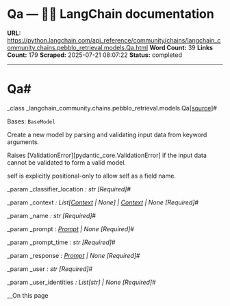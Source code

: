 # Qa — 🦜🔗 LangChain  documentation

**URL:** https://python.langchain.com/api_reference/community/chains/langchain_community.chains.pebblo_retrieval.models.Qa.html
**Word Count:** 39
**Links Count:** 179
**Scraped:** 2025-07-21 08:07:22
**Status:** completed

---

# Qa\#

_class _langchain\_community.chains.pebblo\_retrieval.models.Qa[\[source\]](https://python.langchain.com/api_reference/_modules/langchain_community/chains/pebblo_retrieval/models.html#Qa)\#     

Bases: `BaseModel`

Create a new model by parsing and validating input data from keyword arguments.

Raises \[ValidationError\]\[pydantic\_core.ValidationError\] if the input data cannot be validated to form a valid model.

self is explicitly positional-only to allow self as a field name.

_param _classifier\_location _: str_ _\[Required\]_\#     

_param _context _: List\[[Context](https://python.langchain.com/api_reference/community/chains/langchain_community.chains.pebblo_retrieval.models.Context.html#langchain_community.chains.pebblo_retrieval.models.Context "langchain_community.chains.pebblo_retrieval.models.Context") | None\] | [Context](https://python.langchain.com/api_reference/community/chains/langchain_community.chains.pebblo_retrieval.models.Context.html#langchain_community.chains.pebblo_retrieval.models.Context "langchain_community.chains.pebblo_retrieval.models.Context") | None_ _\[Required\]_\#     

_param _name _: str_ _\[Required\]_\#     

_param _prompt _: [Prompt](https://python.langchain.com/api_reference/community/chains/langchain_community.chains.pebblo_retrieval.models.Prompt.html#langchain_community.chains.pebblo_retrieval.models.Prompt "langchain_community.chains.pebblo_retrieval.models.Prompt") | None_ _\[Required\]_\#     

_param _prompt\_time _: str_ _\[Required\]_\#     

_param _response _: [Prompt](https://python.langchain.com/api_reference/community/chains/langchain_community.chains.pebblo_retrieval.models.Prompt.html#langchain_community.chains.pebblo_retrieval.models.Prompt "langchain_community.chains.pebblo_retrieval.models.Prompt") | None_ _\[Required\]_\#     

_param _user _: str_ _\[Required\]_\#     

_param _user\_identities _: List\[str\] | None_ _\[Required\]_\#     

__On this page